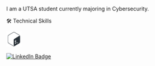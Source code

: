 I am a UTSA student currently majoring in Cybersecurity.

:hammer_and_wrench: Technical Skills
<div>
  <img src="https://github.com/devicons/devicon/blob/master/icons/bash/bash-plain.svg" title="Bash" alt="bash" width="40" height="40"/>&nbsp;
</div>
<p> </p>
<div id="badges">
  <a href="https://www.linkedin.com/in/marqus-thomas-a641ab201/">
    <img src="https://img.shields.io/badge/LinkedIn-blue?style=for-the-badge&logo=linkedin&logoColor=white" alt="LinkedIn Badge"/>
</div>
